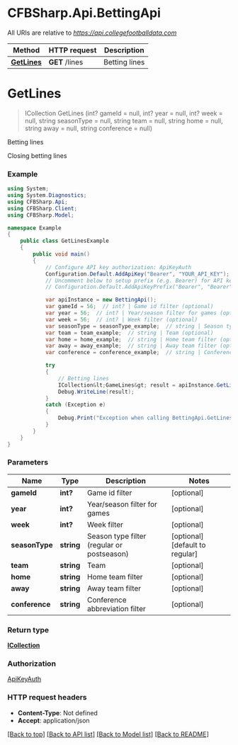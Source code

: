 # CFBSharp.Api.BettingApi

All URIs are relative to *https://api.collegefootballdata.com*

Method | HTTP request | Description
------------- | ------------- | -------------
[**GetLines**](BettingApi.md#getlines) | **GET** /lines | Betting lines


<a name="getlines"></a>
# **GetLines**
> ICollection<GameLines> GetLines (int? gameId = null, int? year = null, int? week = null, string seasonType = null, string team = null, string home = null, string away = null, string conference = null)

Betting lines

Closing betting lines

### Example
```csharp
using System;
using System.Diagnostics;
using CFBSharp.Api;
using CFBSharp.Client;
using CFBSharp.Model;

namespace Example
{
    public class GetLinesExample
    {
        public void main()
        {
            // Configure API key authorization: ApiKeyAuth
            Configuration.Default.AddApiKey("Bearer", "YOUR_API_KEY");
            // Uncomment below to setup prefix (e.g. Bearer) for API key, if needed
            // Configuration.Default.AddApiKeyPrefix("Bearer", "Bearer");

            var apiInstance = new BettingApi();
            var gameId = 56;  // int? | Game id filter (optional) 
            var year = 56;  // int? | Year/season filter for games (optional) 
            var week = 56;  // int? | Week filter (optional) 
            var seasonType = seasonType_example;  // string | Season type filter (regular or postseason) (optional)  (default to regular)
            var team = team_example;  // string | Team (optional) 
            var home = home_example;  // string | Home team filter (optional) 
            var away = away_example;  // string | Away team filter (optional) 
            var conference = conference_example;  // string | Conference abbreviation filter (optional) 

            try
            {
                // Betting lines
                ICollection&lt;GameLines&gt; result = apiInstance.GetLines(gameId, year, week, seasonType, team, home, away, conference);
                Debug.WriteLine(result);
            }
            catch (Exception e)
            {
                Debug.Print("Exception when calling BettingApi.GetLines: " + e.Message );
            }
        }
    }
}
```

### Parameters

Name | Type | Description  | Notes
------------- | ------------- | ------------- | -------------
 **gameId** | **int?**| Game id filter | [optional] 
 **year** | **int?**| Year/season filter for games | [optional] 
 **week** | **int?**| Week filter | [optional] 
 **seasonType** | **string**| Season type filter (regular or postseason) | [optional] [default to regular]
 **team** | **string**| Team | [optional] 
 **home** | **string**| Home team filter | [optional] 
 **away** | **string**| Away team filter | [optional] 
 **conference** | **string**| Conference abbreviation filter | [optional] 

### Return type

[**ICollection<GameLines>**](GameLines.md)

### Authorization

[ApiKeyAuth](../README.md#ApiKeyAuth)

### HTTP request headers

 - **Content-Type**: Not defined
 - **Accept**: application/json

[[Back to top]](#) [[Back to API list]](../README.md#documentation-for-api-endpoints) [[Back to Model list]](../README.md#documentation-for-models) [[Back to README]](../README.md)

